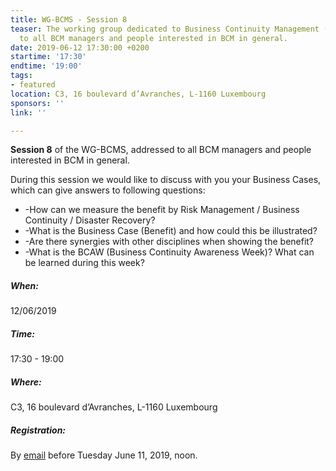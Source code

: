 ```yaml
---
title: WG-BCMS - Session 8
teaser: The working group dedicated to Business Continuity Management (BCMS) is addressed
  to all BCM managers and people interested in BCM in general.
date: 2019-06-12 17:30:00 +0200
startime: '17:30'
endtime: '19:00'
tags:
- featured
location: C3, 16 boulevard d’Avranches, L-1160 Luxembourg
sponsors: ''
link: ''

---
```

**Session 8** of the WG-BCMS, addressed to all BCM managers and people interested in BCM in general.

During this session we would like to discuss with you your Business Cases, which can give answers to following questions:

* -How can we measure the benefit by Risk Management / Business Continuity / Disaster Recovery?
* -What is the Business Case (Benefit) and how could this be illustrated?
* -Are there synergies with other disciplines when showing the benefit?
* -What is the BCAW (Business Continuity Awareness Week)? What can be learned during this week?

##### When:

12/06/2019

##### Time:

17:30 - 19:00

##### Where:

C3, 16 boulevard d’Avranches, L-1160 Luxembourg

##### Registration:

By [email](mailto:secgen@clusil.lu) before Tuesday June 11, 2019, noon.